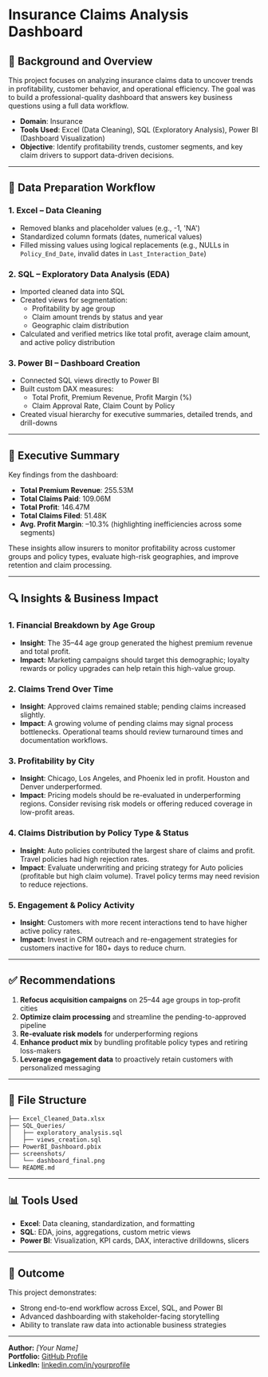 # Insurance Claims Analysis Dashboard

## 📌 Background and Overview
This project focuses on analyzing insurance claims data to uncover trends in profitability, customer behavior, and operational efficiency. The goal was to build a professional-quality dashboard that answers key business questions using a full data workflow.

- **Domain**: Insurance
- **Tools Used**: Excel (Data Cleaning), SQL (Exploratory Analysis), Power BI (Dashboard Visualization)
- **Objective**: Identify profitability trends, customer segments, and key claim drivers to support data-driven decisions.

---

## 🧱 Data Preparation Workflow

### 1. **Excel – Data Cleaning**
- Removed blanks and placeholder values (e.g., -1, 'NA')
- Standardized column formats (dates, numerical values)
- Filled missing values using logical replacements (e.g., NULLs in `Policy_End_Date`, invalid dates in `Last_Interaction_Date`)

### 2. **SQL – Exploratory Data Analysis (EDA)**
- Imported cleaned data into SQL
- Created views for segmentation:
  - Profitability by age group
  - Claim amount trends by status and year
  - Geographic claim distribution
- Calculated and verified metrics like total profit, average claim amount, and active policy distribution

### 3. **Power BI – Dashboard Creation**
- Connected SQL views directly to Power BI
- Built custom DAX measures:
  - Total Profit, Premium Revenue, Profit Margin (%)
  - Claim Approval Rate, Claim Count by Policy
- Created visual hierarchy for executive summaries, detailed trends, and drill-downs

---

## 🧾 Executive Summary
Key findings from the dashboard:

- **Total Premium Revenue**: 255.53M
- **Total Claims Paid**: 109.06M
- **Total Profit**: 146.47M
- **Total Claims Filed**: 51.48K
- **Avg. Profit Margin**: –10.3% (highlighting inefficiencies across some segments)

These insights allow insurers to monitor profitability across customer groups and policy types, evaluate high-risk geographies, and improve retention and claim processing.

---

## 🔍 Insights & Business Impact

### 1. Financial Breakdown by Age Group
- **Insight**: The 35–44 age group generated the highest premium revenue and total profit.
- **Impact**: Marketing campaigns should target this demographic; loyalty rewards or policy upgrades can help retain this high-value group.

### 2. Claims Trend Over Time
- **Insight**: Approved claims remained stable; pending claims increased slightly.
- **Impact**: A growing volume of pending claims may signal process bottlenecks. Operational teams should review turnaround times and documentation workflows.

### 3. Profitability by City
- **Insight**: Chicago, Los Angeles, and Phoenix led in profit. Houston and Denver underperformed.
- **Impact**: Pricing models should be re-evaluated in underperforming regions. Consider revising risk models or offering reduced coverage in low-profit areas.

### 4. Claims Distribution by Policy Type & Status
- **Insight**: Auto policies contributed the largest share of claims and profit. Travel policies had high rejection rates.
- **Impact**: Evaluate underwriting and pricing strategy for Auto policies (profitable but high claim volume). Travel policy terms may need revision to reduce rejections.

### 5. Engagement & Policy Activity
- **Insight**: Customers with more recent interactions tend to have higher active policy rates.
- **Impact**: Invest in CRM outreach and re-engagement strategies for customers inactive for 180+ days to reduce churn.

---

## ✅ Recommendations

1. **Refocus acquisition campaigns** on 25–44 age groups in top-profit cities
2. **Optimize claim processing** and streamline the pending-to-approved pipeline
3. **Re-evaluate risk models** for underperforming regions
4. **Enhance product mix** by bundling profitable policy types and retiring loss-makers
5. **Leverage engagement data** to proactively retain customers with personalized messaging

---

## 📎 File Structure
```
├── Excel_Cleaned_Data.xlsx
├── SQL_Queries/
│   ├── exploratory_analysis.sql
│   ├── views_creation.sql
├── PowerBI_Dashboard.pbix
├── screenshots/
│   └── dashboard_final.png
└── README.md
```

---

## 📊 Tools Used
- **Excel**: Data cleaning, standardization, and formatting
- **SQL**: EDA, joins, aggregations, custom metric views
- **Power BI**: Visualization, KPI cards, DAX, interactive drilldowns, slicers

---

## 🚀 Outcome
This project demonstrates:
- Strong end-to-end workflow across Excel, SQL, and Power BI
- Advanced dashboarding with stakeholder-facing storytelling
- Ability to translate raw data into actionable business strategies

---

**Author:** *[Your Name]*  
**Portfolio:** [GitHub Profile](https://github.com/yourusername)  
**LinkedIn:** [linkedin.com/in/yourprofile](https://linkedin.com/in/yourprofile)
